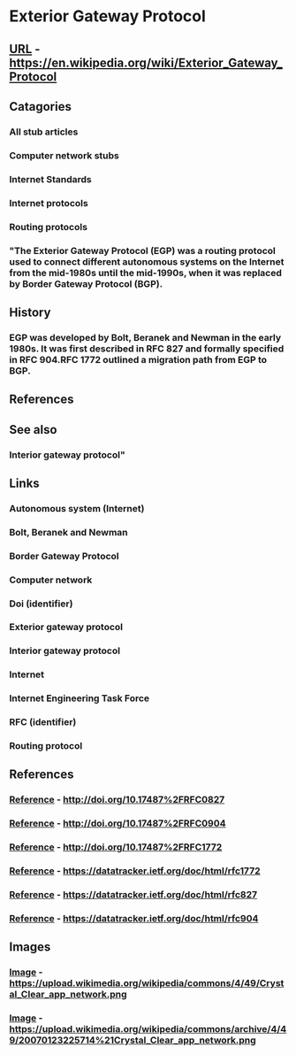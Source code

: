 # Exterior Gateway Protocol
## [URL](https://en.wikipedia.org/wiki/Exterior_Gateway_Protocol) - https://en.wikipedia.org/wiki/Exterior_Gateway_Protocol
## Catagories
### All stub articles
### Computer network stubs
### Internet Standards
### Internet protocols
### Routing protocols
### "The Exterior Gateway Protocol (EGP) was a routing protocol used to connect different autonomous systems on the Internet from the mid-1980s until the mid-1990s, when it was replaced by Border Gateway Protocol (BGP).
## History  
### EGP was developed by Bolt, Beranek and Newman in the early 1980s. It was first described in RFC 827 and formally specified in RFC 904.RFC 1772 outlined a migration path from EGP to BGP.
## References 
## See also  
### Interior gateway protocol"
## Links
### Autonomous system (Internet)
### Bolt, Beranek and Newman
### Border Gateway Protocol
### Computer network
### Doi (identifier)
### Exterior gateway protocol
### Interior gateway protocol
### Internet
### Internet Engineering Task Force
### RFC (identifier)
### Routing protocol
## References
### [Reference](http://doi.org/10.17487%2FRFC0827) - http://doi.org/10.17487%2FRFC0827
### [Reference](http://doi.org/10.17487%2FRFC0904) - http://doi.org/10.17487%2FRFC0904
### [Reference](http://doi.org/10.17487%2FRFC1772) - http://doi.org/10.17487%2FRFC1772
### [Reference](https://datatracker.ietf.org/doc/html/rfc1772) - https://datatracker.ietf.org/doc/html/rfc1772
### [Reference](https://datatracker.ietf.org/doc/html/rfc827) - https://datatracker.ietf.org/doc/html/rfc827
### [Reference](https://datatracker.ietf.org/doc/html/rfc904) - https://datatracker.ietf.org/doc/html/rfc904
## Images
### [Image](https://upload.wikimedia.org/wikipedia/commons/4/49/Crystal_Clear_app_network.png) - https://upload.wikimedia.org/wikipedia/commons/4/49/Crystal_Clear_app_network.png
### [Image](https://upload.wikimedia.org/wikipedia/commons/archive/4/49/20070123225714%21Crystal_Clear_app_network.png) - https://upload.wikimedia.org/wikipedia/commons/archive/4/49/20070123225714%21Crystal_Clear_app_network.png